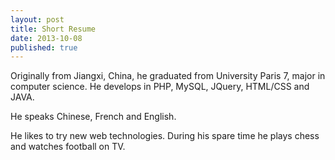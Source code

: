 ```yaml
---
layout: post
title: Short Resume
date: 2013-10-08
published: true
---
```


Originally from Jiangxi, China, he graduated from University Paris 7, major in computer science. He develops in PHP, MySQL, JQuery, HTML/CSS and JAVA.

He speaks Chinese, French and English.

He likes to try new web technologies. During his spare time he plays chess and watches football on TV.
